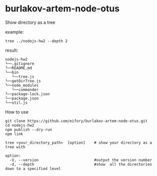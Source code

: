 # burlakov-artem-node-otus

Show directory as a tree

example:
```
tree ../nodejs-hw2 --depth 2
```
result:
```
nodejs-hw2
└──.gitignore
└──README.md
└──bin
   └──tree.js
└──getDirTree.js
└──node_modules
   └──commander
└──package-lock.json
└──package.json
└──util.js
```

How to use

```
git clone https://github.com/eifory/burlakov-artem-node-otus.git
cd nodejs-hw2
npm publish --dry-run
npm link                                                      

tree <your_directory_path>  [option]    # show your directory as a tree with 

option:
  -V, --version                         #output the version number
  -d, --depth                           #show  all the directories down to a specified level
```
